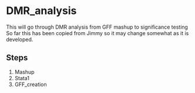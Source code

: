 # DMR_analysis

This will go through DMR analysis from GFF mashup to significance testing
So far this has been copied from Jimmy so it may change somewhat as it is developed.

## Steps
1. Mashup
2. Stata1
3. GFF_creation
